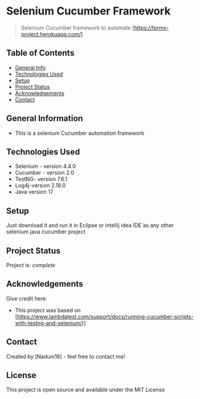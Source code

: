 # Selenium Cucumber Framework
> Selenium Cucumber framework to automate [https://formy-project.herokuapp.com/]


## Table of Contents
* [General Info](#general-information)
* [Technologies Used](#technologies-used)
* [Setup](#setup)
* [Project Status](#project-status)
* [Acknowledgements](#acknowledgements)
* [Contact](#contact)
<!-- * [License](#license) -->

## General Information
- This is a selenium Cucumber automation framework 

## Technologies Used
- Selenium - version 4.4.0
- Cucumber - version 2.0
- TestNG- version 7.6.1
- Log4j-version 2.18.0
- Java version 17

## Setup
Just download it and run it in Eclipse or intellij idea IDE`as any other selenium java cucumber project


## Project Status
Project is:  _complete_ 


## Acknowledgements
Give credit here.
- This project was based on [https://www.lambdatest.com/support/docs/running-cucumber-scripts-with-testng-and-selenium/)]



## Contact
Created by [Naduni18] - feel free to contact me!

## License
This project is open source and available under the MIT License

